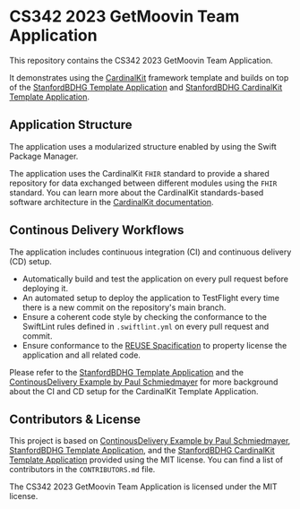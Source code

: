 <!--

This source file is part of the CS342 2023 GetMoovin Team Application project

SPDX-FileCopyrightText: 2023 Stanford University

SPDX-License-Identifier: MIT

-->

# CS342 2023 GetMoovin Team Application

This repository contains the CS342 2023 GetMoovin Team Application.

It demonstrates using the [CardinalKit](https://github.com/StanfordBDHG/CardinalKit) framework template and builds on top of the [StanfordBDHG Template Application](https://github.com/StanfordBDHG/GetMoovin) and [StanfordBDHG CardinalKit Template Application](https://github.com/StanfordBDHG/CardinalKitGetMoovin).


## Application Structure

The application uses a modularized structure enabled by using the Swift Package Manager.

The application uses the CardinalKit `FHIR` standard to provide a shared repository for data exchanged between different modules using the `FHIR` standard.
You can learn more about the CardinalKit standards-based software architecture in the [CardinalKit documentation](https://github.com/StanfordBDHG/CardinalKit).


## Continous Delivery Workflows

The application includes continuous integration (CI) and continuous delivery (CD) setup.
- Automatically build and test the application on every pull request before deploying it.
- An automated setup to deploy the application to TestFlight every time there is a new commit on the repository's main branch.
- Ensure a coherent code style by checking the conformance to the SwiftLint rules defined in `.swiftlint.yml` on every pull request and commit.
- Ensure conformance to the [REUSE Spacification]() to property license the application and all related code.

Please refer to the [StanfordBDHG Template Application](https://github.com/StanfordBDHG/GetMoovin) and the [ContinousDelivery Example by Paul Schmiedmayer](https://github.com/PSchmiedmayer/ContinousDelivery) for more background about the CI and CD setup for the CardinalKit Template Application.


## Contributors & License

This project is based on [ContinousDelivery Example by Paul Schmiedmayer](https://github.com/PSchmiedmayer/ContinousDelivery), [StanfordBDHG Template Application](https://github.com/StanfordBDHG/GetMoovin), and the [StanfordBDHG CardinalKit Template Application](https://github.com/StanfordBDHG/CardinalKitGetMoovin) provided using the MIT license.
You can find a list of contributors in the `CONTRIBUTORS.md` file.

The CS342 2023 GetMoovin Team Application is licensed under the MIT license.
